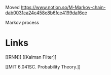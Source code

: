 
Moved
https://www.notion.so/M-Markov-chain-dab0031ca24c458e8b6fce4199daf6ee

Markov process

# Links

[[RNN]]
[[Kalman Filter]]

[[MIT 6.041SC. Probability Theory.]]
